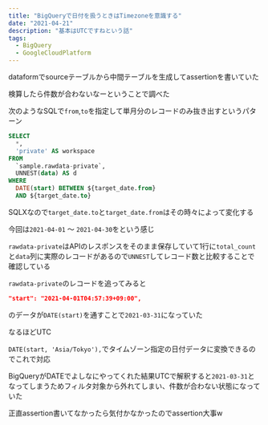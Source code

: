 ```yaml
---
title: "BigQueryで日付を扱うときはTimezoneを意識する"
date: "2021-04-21"
description: "基本はUTCですねという話"
tags:
  - BigQuery
  - GoogleCloudPlatform
---
```


dataformでsourceテーブルから中間テーブルを生成してassertionを書いていた

検算したら件数が合わないなーということで調べた

次のようなSQLで`from`,`to`を指定して単月分のレコードのみ抜き出すというパターン

```sql
SELECT
  *,
  'private' AS workspace
FROM
  `sample.rawdata-private`,
  UNNEST(data) AS d
WHERE
  DATE(start) BETWEEN ${target_date.from}
  AND ${target_date.to}
```

<!-- textlint-disable prh -->
SQLXなので`target_date.to`と`target_date.from`はその時々によって変化する
<!-- textlint-enable prh -->

今回は`2021-04-01` ～ `2021-04-30`をという感じ

`rawdata-private`はAPIのレスポンスをそのまま保存していて1行に`total_count`と`data`列に実際のレコードがあるので`UNNEST`してレコード数と比較することで確認している

`rawdata-private`のレコードを追ってみると

```json
"start": "2021-04-01T04:57:39+09:00",
```

のデータが`DATE(start)`を通すことで`2021-03-31`になっていた

なるほどUTC

`DATE(start, 'Asia/Tokyo'),`でタイムゾーン指定の日付データに変換できるのでこれで対応

BigQueryがDATEでよしなにやってくれた結果UTCで解釈すると`2021-03-31`となってしまうためフィルタ対象から外れてしまい、件数が合わない状態になっていた

正直assertion書いてなかったら気付かなかったのでassertion大事w
